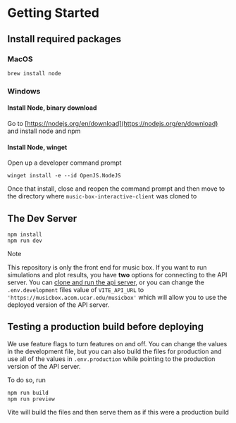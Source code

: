 # Getting Started

## Install required packages

### MacOS

```
brew install node
```

### Windows

#### Install Node, binary download

Go to [https://nodejs.org/en/download](https://nodejs.org/en/download) and install node and npm

#### Install Node, winget

Open up a developer command prompt

```
winget install -e --id OpenJS.NodeJS
```

Once that install, close and reopen the command prompt and then move to the directory where `music-box-interactive-client` was cloned to

## The Dev Server

```
npm install
npm run dev
```


> [!NOTE]  
> This repository is only the front end for music box. If you want to run simulations and plot results, you have **two** options for connecting to the API server. You can [clone and run the api server](https://github.com/NCAR/music-box-interactive-api), or you can change the `.env.development` files value of `VITE_API_URL` to `'https://musicbox.acom.ucar.edu/musicbox'`  which will allow you to use the deployed version of the API server.


## Testing a production build before deploying

We use feature flags to turn features on and off. You can change the values in the development file, but you can also build the files for production and use all of the values in `.env.production` while pointing to the production version of the API server.

To do so, run

```
npm run build
npm run preview
```

Vite will build the files and then serve them as if this were a production build